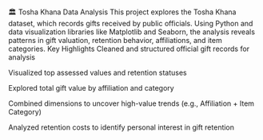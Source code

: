 🏛️ Tosha Khana Data Analysis
This project explores the Tosha Khana dataset, which records gifts received by public officials. Using Python and data visualization libraries like Matplotlib and Seaborn, the analysis reveals patterns in gift valuation, retention behavior, affiliations, and item categories.
Key Highlights
Cleaned and structured official gift records for analysis

Visualized top assessed values and retention statuses

Explored total gift value by affiliation and category

Combined dimensions to uncover high-value trends (e.g., Affiliation + Item Category)

Analyzed retention costs to identify personal interest in gift retention
